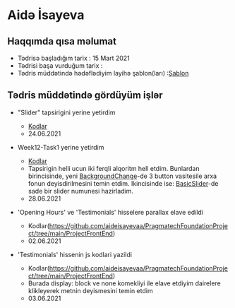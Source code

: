 # Aidə İsayeva
## Haqqımda qısa məlumat
- Tədrisə başladığım tarix : 15 Mart 2021
- Tədrisi başa vurduğum tarix :
- Tədris müddətində hədəflədiyim layihə şablon(ları) :[Şablon](http://jellydemos.com/html/elixir/index-multipage.html)

## Tədris müddətində gördüyüm işlər

- "Slider" tapsirigini yerine yetirdim
    - [Kodlar](https://github.com/aideisayevaa/PragmatechFoundationProject/tree/main/Algorithms/Slider)
    - 24.06.2021


- Week12-Task1 yerine yetirdim
    - [Kodlar](https://github.com/aideisayevaa/PragmatechFoundationProject/tree/main/Algorithms/Task(29.06.21))
    - Tapsirigin helli ucun iki ferqli alqoritm hell etdim. Bunlardan birincisinde, yeni [BackgroundChange](https://github.com/aideisayevaa/PragmatechFoundationProject/tree/main/Algorithms/Task(29.06.21)/BackgroundChange)-de 3 button vasitesile arxa fonun deyisdirilmesini temin etdim. Ikincisinde ise: [BasicSlider](https://github.com/aideisayevaa/PragmatechFoundationProject/tree/main/Algorithms/Task(29.06.21)/BasicSlider)-de sade bir slider numunesi hazirladim. 
    - 28.06.2021

- 'Opening Hours' ve 'Testimonials' hisselere parallax elave edildi
    - Kodlar(https://github.com/aideisayevaa/PragmatechFoundationProject/tree/main/ProjectFrontEnd)
    - 02.06.2021

- 'Testimonials' hissenin js kodlari yazildi
    - Kodlar(https://github.com/aideisayevaa/PragmatechFoundationProject/tree/main/ProjectFrontEnd)
    - Burada display: block ve none komekliyi ile elave etdiyim dairelere klikleyerek metnin deyismesini temin etdim
    - 03.06.2021